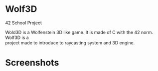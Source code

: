 # Wolf3D
42 School Project

Wold3D is a Wolfenstein 3D like game. It is made of C with the 42 norm. Wolf3D is a<BR>
project made to introduce to raycasting system and 3D engine.

# Screenshots
<P align="center">
  <IMG src=""/>
</P>
